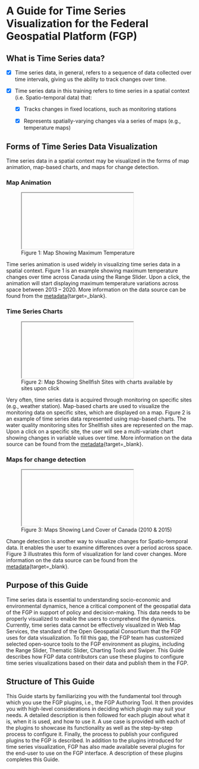 # A Guide for Time Series Visualization for the Federal Geospatial Platform (FGP)

## What is Time Series data?

- [x] Time series data, in general, refers to a sequence of data collected over time intervals, giving us the ability to track changes over time. 

- [x] Time series data in this training refers to time series in a spatial context (i.e. Spatio-temporal data) that: 

    * [x] Tracks changes in fixed locations, such as monitoring stations  
    
    * [x] Represents spatially-varying changes via a series of maps (e.g., temperature maps)
    
## Forms of Time Series Data Visualization 

Time series data in a spatial context may be visualized in the forms of map animation, map-based charts, and maps for change detection.

### Map Animation

<figure>
  <iframe id="iframe1" allowfullscreen=true importance = high data-src="https://jolevesq.github.io/contributed-plugins/range-slider/samples/range-slider-index.html?sample=17"></iframe>
  <figcaption>Figure 1: Map Showing Maximum Temperature</figcaption>
</figure>

Time series animation is used widely in visualizing time series data in a spatial context. Figure 1 is an example showing maximum temperature changes over time across Canada using the Range Slider.  Upon a click, the animation will start displaying maximum temperature variations across space between 2013 – 2020. More information on the data source can be found from the [metadata](https://gcgeo.gc.ca/geonetwork/metadata/eng/2cf09706-d645-4f73-ad32-095b5330c356){target=\_blank}.

### Time Series Charts

<figure>
  <iframe id="iframe2" allowfullscreen=true importance = high data-src="https://jolevesq.github.io/contributed-plugins/chart/samples/chart-index.html?sample=7"></iframe>
  <figcaption>Figure 2: Map Showing Shellfish Sites with charts available by sites upon click</figcaption>
</figure>

Very often, time series data is acquired through monitoring on specific sites (e.g., weather station). Map-based charts are used to visualize the monitoring data on specific sites, which are displayed on a map. Figure 2 is an example of time series data represented using map-based charts. The water quality monitoring sites for Shellfish sites are represented on the map. Upon a click on a specific site, the user will see a multi-variate chart showing changes in variable values over time. More information on the data source can be found from the [metadata](https://gcgeo.gc.ca/geonetwork/metadata/eng/6417332a-7f37-49bd-8be9-ce0402deed2a){target=\_blank}.

### Maps for change detection

<figure>
  <iframe id="iframe3" allowfullscreen=true importance = high data-src="https://jolevesq.github.io/contributed-plugins/swiper/samples/swiper-index.html?sample=3"></iframe>
  <figcaption>Figure 3: Maps Showing Land Cover of Canada (2010 & 2015)</figcaption>
</figure>

Change detection is another way to visualize changes for Spatio-temporal data. It enables the user to examine differences over a period across space. Figure 3 illustrates this form of visualization for land cover changes.  More information on the data source can be found from the [metadata](https://gcgeo.gc.ca/geonetwork/metadata/eng/e9dee957-e04d-46fb-b7e4-701739736173){target=\_blank}.

## Purpose of this Guide 

Time series data is essential to understanding socio-economic and environmental dynamics, hence a critical component of the geospatial data of the FGP in support of policy and decision-making. This data needs to be properly visualized to enable the users to comprehend the dynamics. Currently, time series data cannot be effectively visualized in Web Map Services, the standard of the Open Geospatial Consortium that the FGP uses for data visualization. To fill this gap, the FGP team has customized selected open-source tools to the FGP environment as plugins, including the Range Slider, Thematic Slider, Charting Tools and Swiper. This Guide describes how FGP data contributors can use these plugins to configure time series visualizations based on their data and publish them in the FGP.

## Structure of This Guide

This Guide starts by familiarizing you with the fundamental tool through which you use the FGP plugins, i.e., the FGP Authoring Tool. It then provides you with high-level considerations in deciding which plugin may suit your needs. A detailed description is then followed for each plugin about what it is, when it is used, and how to use it. A use case is provided with each of the plugins to showcase its functionality as well as the step-by-step process to configure it. Finally, the process to publish your configured plugins to the FGP is described. In addition to the plugins introduced for time series visualization, FGP has also made available several plugins for the end-user to use on the FGP interface. A description of these plugins completes this Guide.